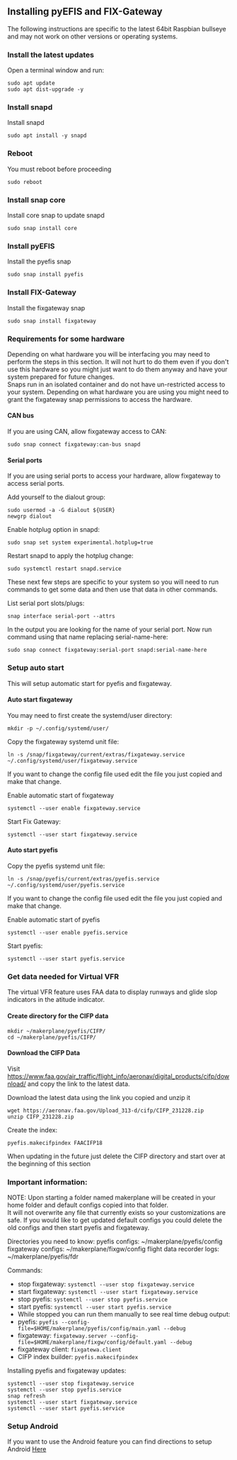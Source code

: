 ## Installing pyEFIS and FIX-Gateway
The following instructions are specific to the latest 64bit Raspbian bullseye and may not work on other versions or operating systems.

### Install the latest updates
Open a terminal window and run:
```
sudo apt update
sudo apt dist-upgrade -y
```

### Install snapd
Install snapd
```
sudo apt install -y snapd
```

### Reboot
You must reboot before proceeding
```
sudo reboot
```

### Install snap core
Install core snap to update snapd
```
sudo snap install core
```

### Install pyEFIS
Install the pyefis snap
```
sudo snap install pyefis
```

### Install FIX-Gateway
Install the fixgateway snap
```
sudo snap install fixgateway
```

### Requirements for some hardware
Depending on what hardware you will be interfacing you may need to perform the steps in this section. It will not hurt to do them even if you don't use this hardware so you might just want to do them anyway and have your system prepared for future changes.
<br>
Snaps run in an isolated container and do not have un-restricted access to your system. Depending on what hardware you are using you might need to grant the fixgateway snap permissions to access the hardware.
<br>

#### CAN bus
If you are using CAN, allow fixgateway access to CAN:
```
sudo snap connect fixgateway:can-bus snapd
```

#### Serial ports
If you are using serial ports to access your hardware, allow fixgateway to access serial ports.

Add yourself to the dialout group:
```
sudo usermod -a -G dialout ${USER}
newgrp dialout
```

Enable hotplug option in snapd:
```
sudo snap set system experimental.hotplug=true
```

Restart snapd to apply the hotplug change:
```
sudo systemctl restart snapd.service
```

These next few steps are specific to your system so you will need to run commands to get some data and then use that data in other commands.

List serial port slots/plugs:
```
snap interface serial-port --attrs
```

In the output you are looking for the name of your serial port.
Now run command using that name replacing serial-name-here:
```
sudo snap connect fixgateway:serial-port snapd:serial-name-here
```

### Setup auto start
This will setup automatic start for pyefis and fixgateway.

#### Auto start fixgateway

You may need to first create the systemd/user directory:
```
mkdir -p ~/.config/systemd/user/
```

Copy the fixgateway systemd unit file:
```
ln -s /snap/fixgateway/current/extras/fixgateway.service ~/.config/systemd/user/fixgateway.service
```

If you want to change the config file used edit the file you just copied and make that change.<br>

Enable automatic start of fixgateway
```
systemctl --user enable fixgateway.service
```

Start Fix Gateway:
```
systemctl --user start fixgateway.service
```

#### Auto start pyefis
Copy the pyefis systemd unit file:
```
ln -s /snap/pyefis/current/extras/pyefis.service ~/.config/systemd/user/pyefis.service 
```

If you want to change the config file used edit the file you just copied and make that change.<br>

Enable automatic start of pyefis
```
systemctl --user enable pyefis.service
```

Start pyefis:
```
systemctl --user start pyefis.service
```

### Get data needed for Virtual VFR
The virtual VFR feature uses FAA data to display runways and glide slop indicators in the atitude indicator.

#### Create directory for the CIFP data
```
mkdir ~/makerplane/pyefis/CIFP/
cd ~/makerplane/pyefis/CIFP/
```

#### Download the CIFP Data
Visit https://www.faa.gov/air_traffic/flight_info/aeronav/digital_products/cifp/download/ and copy the link to the latest data.

Download the latest data using the link you copied and unzip it
```
wget https://aeronav.faa.gov/Upload_313-d/cifp/CIFP_231228.zip
unzip CIFP_231228.zip
```

Create the index:
```
pyefis.makecifpindex FAACIFP18
```

When updating in the future just delete the CIFP directory and start over at the beginning of this section


### Important information:
NOTE: Upon starting a folder named makerplane will be created in your home folder and default configs copied into that folder.<br>
It will not overwrite any file that currently exists so your customizations are safe. If you would like to get updated default configs you could delete the old configs and then start pyefis and fixgateway.<br>

Directories you need to know:
pyefis configs: ~/makerplane/pyefis/config
fixgateway configs: ~/makerplane/fixgw/config
flight data recorder logs: ~/makerplane/pyefis/fdr

Commands:
* stop fixgateway: `systemctl --user stop fixgateway.service` 
* start fixgateway: `systemctl --user start fixgateway.service`
* stop pyefis: `systemctl --user stop pyefis.service`
* start pyefis: `systemctl --user start pyefis.service`
* While stopped you can run them manually to see real time debug output:
* pyefis: `pyefis --config-file=$HOME/makerplane/pyefis/config/main.yaml --debug`
* fixgateway: `fixgateway.server --config-file=$HOME/makerplane/fixgw/config/default.yaml --debug`
* fixgateway client: `fixgatewa.client`
* CIFP index builder: `pyefis.makecifpindex`

Installing pyefis and fixgateway updates:
```
systemctl --user stop fixgateway.service
systemctl --user stop pyefis.service
snap refresh
systemctl --user start fixgateway.service
systemctl --user start pyefis.service
```

### Setup Android
If you want to use the Android feature you can find directions to setup Android [Here](ANDROID.md)


